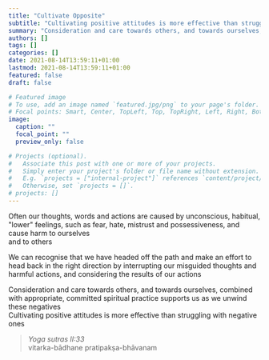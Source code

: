 ```yaml
---
title: "Cultivate Opposite"
subtitle: "Cultivating positive attitudes is more effective than struggling with negative ones"
summary: "Consideration and care towards others, and towards ourselves, combined with appropriate, committed spiritual practice supports us"
authors: []
tags: []
categories: []
date: 2021-08-14T13:59:11+01:00
lastmod: 2021-08-14T13:59:11+01:00
featured: false
draft: false

# Featured image
# To use, add an image named `featured.jpg/png` to your page's folder.
# Focal points: Smart, Center, TopLeft, Top, TopRight, Left, Right, BottomLeft, Bottom, BottomRight.
image:
  caption: ""
  focal_point: ""
  preview_only: false

# Projects (optional).
#   Associate this post with one or more of your projects.
#   Simply enter your project's folder or file name without extension.
#   E.g. `projects = ["internal-project"]` references `content/project/deep-learning/index.md`.
#   Otherwise, set `projects = []`.
# projects: []
---
```

Often our thoughts, words and actions are caused by unconscious, habitual, "lower" feelings, such as fear, hate, mistrust and possessiveness, and cause harm to ourselves\
and to others

We can recognise that we have headed off the path and make an effort to head back in the right direction by interrupting our misguided thoughts and harmful actions, and considering the results of our actions

Consideration and care towards others, and towards ourselves, combined with appropriate, committed spiritual practice supports us as we unwind these negatives\
Cultivating positive attitudes is more effective than struggling with negative ones

>*Yoga sutras II:33*\
>vitarka-bādhane pratipakṣa-bhāvanam
